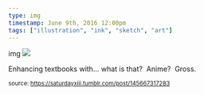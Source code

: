 ```yaml
---
type: img
timestamp: June 9th, 2016 12:00pm
tags: ["illustration", "ink", "sketch", "art"]
---
```

img
<img src="https://saturdayxiii.github.io/media/145667317283.jpg"/>

Enhancing textbooks with&hellip; what is that?  Anime?  Gross.
 
      
      
      
      
      
  
<small>source: https://saturdayxiii.tumblr.com/post/145667317283</small>